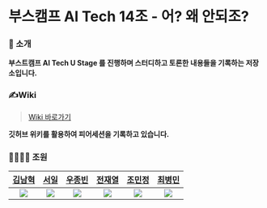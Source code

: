 # 부스캠프 AI Tech 14조 - 어? 왜 안되조?
### 👋 소개
**부스트캠프 AI Tech U Stage 를 진행하며 스터디하고 토론한 내용들을 기록하는 저장소입니다.**
### ✍️Wiki
>[Wiki 바로가기](https://github.com/jayten42/boostcamp-ai-tech-team-14/wiki)  

**깃허브 위키를 활용하여 피어세션을 기록하고 있습니다.**
### 👨‍👨‍👦‍👦 조원

|  [김남혁](https://github.com/skaurl)  |  [서일](https://github.com/Usurper47)   |  [우종빈](https://github.com/JongbinWoo)  |  [전재열](https://github.com/) |  [조민정](https://github.com/happyBeagle)  | [최병민](https://github.com/b8choi) |
| :----------: |  :--------:  |  :---------: |  :---------: | :---------: | :---------: |
| ![](https://avatars2.githubusercontent.com/u/55614265?s=400&u=e6180ace1609fd53eb4fb0dd14dc4f6783a686d9&v=4)|![](https://avatars3.githubusercontent.com/u/46472729?s=460&u=2ee78bf118f2ced1db96aea7fea1f5c7d06904a3&v=4)|![](https://avatars2.githubusercontent.com/u/44800643?s=460&v=4)|![](https://avatars1.githubusercontent.com/u/57934461?s=460&u=581801d6f8c7617289f3dcff2ee634e19171530a&v=4)|![](https://avatars1.githubusercontent.com/u/68745983?s=400&v=4)|![](https://avatars3.githubusercontent.com/u/28807922?s=460&v=4)|
